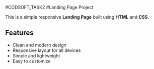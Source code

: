 #CODSOFT_TASK2
#Landing Page Project

This is a simple responsive **Landing Page** built using **HTML** and **CSS**.

## Features

- Clean and modern design
- Responsive layout for all devices
- Simple and lightweight
- Easy to customize



